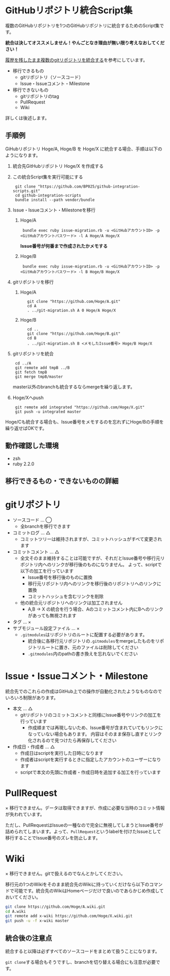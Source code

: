 GitHubリポジトリ統合Script集
===
複数のGitHubリポジトリを1つのGitHubリポジトリに統合するためのScript集です。

**統合は決してオススメしません！やんごとなき理由が無い限り考えなおしてください！**

[履歴を残したまま複数のgitリポジトリを統合する](http://qiita.com/edvakf@github/items/9e7ccbaa944d26f9b69c)を参考にしています。


* 移行できるもの
    * gitリポジトリ（ソースコード）
    * Issue・Issueコメント・Milestone
* 移行できないもの
    * gitリポジトリのtag
    * PullRequest
    * Wiki

詳しくは後述します。


手順例
---
GiHubリポジトリ Hoge/A, Hoge/B を Hoge/X に統合する場合、手順は以下のようになります。

1. 統合先GitHubリポジトリ Hoge/X を作成する
1. この統合Script集を実行可能にする

        git clone "https://github.com/BP025/github-integration-scripts.git"
        cd github-integration-scripts
        bundle install --path vendor/bundle

1. Issue・Issueコメント・Milestoneを移行
    1. Hoge/A

            bundle exec ruby issue-migration.rb -u <GitHubアカウントID> -p <GitHubアカウントパスワード> -l A Hoge/A Hoge/X

        **Issue番号が何番まで作成されたかメモする**

    1. Hoge/B

            bundle exec ruby issue-migration.rb -u <GitHubアカウントID> -p <GitHubアカウントパスワード> -l B Hoge/B Hoge/X

1. gitリポジトリを移行
    1. Hoge/A

              git clone "https://github.com/Hoge/A.git"
              cd A
              . ../git-migration.sh A 0 Hoge/A Hoge/X

    1. Hoge/B

              cd ..
              git clone "https://github.com/Hoge/B.git"
              cd B
              . ../git-migration.sh B <メモしたIssue番号> Hoge/B Hoge/X

1. gitリポジトリを統合

        cd ../A
        git remote add tmpB ../B
        git fetch tmpB
        git merge tmpB/master

    master以外のbranchも統合するならmergeを繰り返します。

1. Hoge/Xへpush

        git remote add integrated "https://github.com/Hoge/X.git"
        git push -u integrated master

Hoge/Cも統合する場合も、Issue番号をメモするのを忘れずにHoge/Bの手順を繰り返せばOKです。


動作確認した環境
---
* zsh
* ruby 2.2.0


移行できるもの・できないものの詳細
---

# gitリポジトリ

* ソースコード … ◯
    * 全branchを移行できます
* コミットログ … △
    * コミットツリーは維持されますが、コミットハッシュがすべて変更されます
* コミットコメント … △
    * 全文そのまま維持することは可能ですが、それだとIssue番号や移行元リポジトリ内へのリンクが移行後のものになりません。
      よって、scriptで以下の加工を行っています
        * Issue番号を移行後のものに置換
        * 移行元リポジトリ内へのリンクを移行後のリポジトリへのリンクに置換
        * コミットハッシュを含むリンクを削除
    * 他の統合元リポジトリへのリンクは加工されません
        * A,B -> X の統合を行う場合、Aのコミットコメント内にBへのリンクがあっても無視されます
* タグ … ×
* サブモジュール設定ファイル … ×
    * `.gitmodules`はリポジトリのルートに配置する必要があります。
        * 統合後に各移行元リポジトリの`.gitmodules`をmergeしたものをリポジトリルートに置き、元のファイルは削除してください
        * `.gitmodules`内のpathの書き換えを忘れないでください

# Issue・Issueコメント・Milestone

統合先でのこれらの作成はGitHub上での操作が自動化されたようなものなのでいろいろ制限があります。

* 本文 … △
    * gitリポジトリのコミットコメントと同様にIssue番号やリンクの加工を行っています
        * 作成順までは再現しないため、Issue番号が含まれていてもリンクになっていない場合もあります。
          内容はそのまま保存し直すとリンク化されるので見つけたら再保存してください
* 作成日・作成者 … △
    * 作成日はscriptを実行した日時になります
    * 作成者はscriptを実行するときに指定したアカウントのユーザーになります
    * scriptで本文の先頭に作成者・作成日時を追加する加工を行っています


# PullRequest

× 移行できません。データは取得できますが、作成に必要な当時のコミット情報が失われています。

ただし、PullRequestはIssueの一種なので完全に無視してしまうとIssue番号が詰められてしまいます。よって、`PullRequest`というlabelを付けたIssueとして移行することでIssue番号のズレを防止します。


# Wiki

× 移行できません。gitで扱えるのでなんとかしてください。

移行元の1つのWikiをそのまま統合先のWikiに持っていくだけなら以下のコマンドで可能です。統合先のWikiはHomeページだけで良いのであらかじめ作成しておいてください。

```bash
git clone https://github.com/Hoge/A.wiki.git
cd A.wiki
git remote add x-wiki https://github.com/Hoge/X.wiki.git
git push -u -f x-wiki master
```


統合後の注意点
---
統合すると以降は必ずすべてのソースコードをまとめて扱うことになります。

`git clone`する場合もそうですし、branchを切り替える場合にも注意が必要です。

